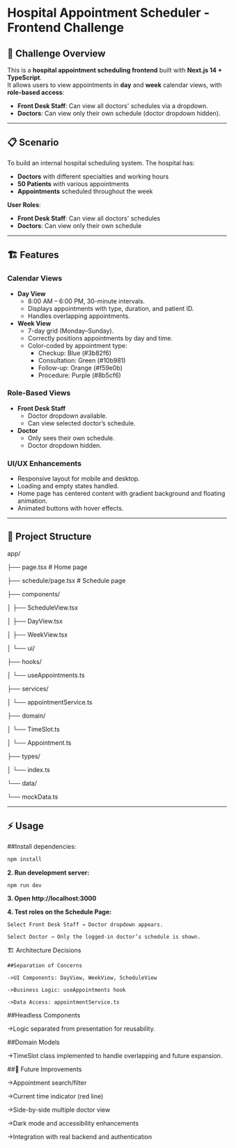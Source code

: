 # Hospital Appointment Scheduler - Frontend Challenge

## 🎯 Challenge Overview

This is a **hospital appointment scheduling frontend** built with **Next.js 14 + TypeScript**.  
It allows users to view appointments in **day** and **week** calendar views, with **role-based access**:

- **Front Desk Staff**: Can view all doctors' schedules via a dropdown.
- **Doctors**: Can view only their own schedule (doctor dropdown hidden).

---

## 📋 Scenario

To build an internal hospital scheduling system. The hospital has:
- **Doctors** with different specialties and working hours
- **50 Patients** with various appointments
- **Appointments** scheduled throughout the week

**User Roles**:
- **Front Desk Staff**: Can view all doctors' schedules
- **Doctors**: Can view only their own schedule

---

## 🏗️ Features

### Calendar Views
- **Day View**
  - 8:00 AM – 6:00 PM, 30-minute intervals.
  - Displays appointments with type, duration, and patient ID.
  - Handles overlapping appointments.
- **Week View**
  - 7-day grid (Monday–Sunday).
  - Correctly positions appointments by day and time.
  - Color-coded by appointment type:
    - Checkup: Blue (#3b82f6)
    - Consultation: Green (#10b981)
    - Follow-up: Orange (#f59e0b)
    - Procedure: Purple (#8b5cf6)

### Role-Based Views
- **Front Desk Staff**
  - Doctor dropdown available.
  - Can view selected doctor’s schedule.
- **Doctor**
  - Only sees their own schedule.
  - Doctor dropdown hidden.

### UI/UX Enhancements
- Responsive layout for mobile and desktop.
- Loading and empty states handled.
- Home page has centered content with gradient background and floating animation.
- Animated buttons with hover effects.

---

## 📁 Project Structure

app/

├── page.tsx # Home page

├── schedule/page.tsx # Schedule page

├── components/

│ ├── ScheduleView.tsx

│ ├── DayView.tsx

│ ├── WeekView.tsx

│ └── ui/

├── hooks/

│ └── useAppointments.ts

├── services/

│ └── appointmentService.ts

├── domain/

│ └── TimeSlot.ts

│ └── Appointment.ts

├── types/

│ └── index.ts

└── data/

└── mockData.ts


---

## ⚡ Usage

##Install dependencies:
```bash
npm install
 ```
**2. Run development server:**
```
npm run dev
```
**3. Open http://localhost:3000**

**4. Test roles on the Schedule Page:**
```
Select Front Desk Staff → Doctor dropdown appears.

Select Doctor → Only the logged-in doctor’s schedule is shown.
```

🏗️ Architecture Decisions
```
##Separation of Concerns

->UI Components: DayView, WeekView, ScheduleView

->Business Logic: useAppointments hook

->Data Access: appointmentService.ts
```
##Headless Components

->Logic separated from presentation for reusability.

##Domain Models

->TimeSlot class implemented to handle overlapping and future expansion.

##📌 Future Improvements

->Appointment search/filter

->Current time indicator (red line)

->Side-by-side multiple doctor view

->Dark mode and accessibility enhancements

->Integration with real backend and authentication





